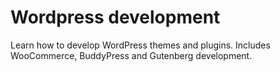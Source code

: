# Wordpress development
Learn how to develop WordPress themes and plugins. Includes WooCommerce, BuddyPress and Gutenberg development.
